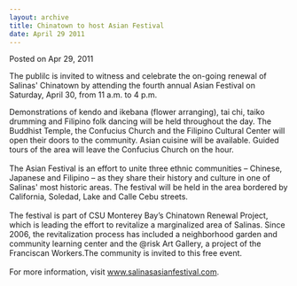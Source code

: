 ```yaml
---
layout: archive
title: Chinatown to host Asian Festival
date: April 29 2011
---
```





<span class="date">Posted on Apr 29, 2011    </span>
<p>The publilc is invited to witness and celebrate the on-going
renewal of Salinas&apos; Chinatown by attending the fourth annual Asian
Festival on Saturday, April 30, from 11 a.m. to 4 p.m.</p>
<p>Demonstrations of kendo and ikebana (flower arranging), tai chi,
taiko drumming and Filipino folk dancing will be held throughout
the day. The Buddhist Temple, the Confucius Church and the Filipino
Cultural Center will open their doors to the community. Asian
cuisine will be available. Guided tours of the area will leave the
Confucius Church on the hour.<br>
<br>
The Asian Festival is an effort to unite three ethnic communities &#x2013;
Chinese, Japanese and Filipino &#x2013; as they share their history and
culture in one of Salinas&apos; most historic areas. The festival will
be held in the area bordered by California, Soledad, Lake and Calle
Cebu streets.<br>
<br>
The festival is part of CSU Monterey Bay&#x2019;s Chinatown Renewal
Project, which is leading the effort to revitalize a marginalized
area of Salinas. Since 2006, the revitalization process has
included a neighborhood garden and community learning center and
the @risk Art Gallery, a project of the Franciscan Workers.The
community is invited to this free event.<br>
<br>
For more information, visit <a href="http://www.salinasasianfestival.com" title="www.salinasasianfestival.com">www.salinasasianfestival.com</a>.</br></br></br></br></br></br></p>





